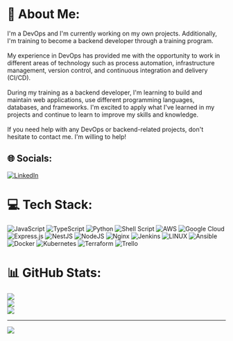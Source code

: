 # 💫 About Me:
I'm a DevOps and I'm currently working on my own projects. Additionally, I'm training to become a backend developer through a training program.<br><br>My experience in DevOps has provided me with the opportunity to work in different areas of technology such as process automation, infrastructure management, version control, and continuous integration and delivery (CI/CD).<br><br>During my training as a backend developer, I'm learning to build and maintain web applications, use different programming languages, databases, and frameworks. I'm excited to apply what I've learned in my projects and continue to learn to improve my skills and knowledge.<br><br>If you need help with any DevOps or backend-related projects, don't hesitate to contact me. I'm willing to help!


## 🌐 Socials:
[![LinkedIn](https://img.shields.io/badge/LinkedIn-%230077B5.svg?logo=linkedin&logoColor=white)](https://linkedin.com/in/garcia-salado-kuhl/) 

# 💻 Tech Stack:
![JavaScript](https://img.shields.io/badge/javascript-%23323330.svg?style=for-the-badge&logo=javascript&logoColor=%23F7DF1E) ![TypeScript](https://img.shields.io/badge/typescript-%23007ACC.svg?style=for-the-badge&logo=typescript&logoColor=white) ![Python](https://img.shields.io/badge/python-3670A0?style=for-the-badge&logo=python&logoColor=ffdd54) ![Shell Script](https://img.shields.io/badge/shell_script-%23121011.svg?style=for-the-badge&logo=gnu-bash&logoColor=white) ![AWS](https://img.shields.io/badge/AWS-%23FF9900.svg?style=for-the-badge&logo=amazon-aws&logoColor=white) ![Google Cloud](https://img.shields.io/badge/Google%20Cloud-%234285F4.svg?style=for-the-badge&logo=google-cloud&logoColor=white) ![Express.js](https://img.shields.io/badge/express.js-%23404d59.svg?style=for-the-badge&logo=express&logoColor=%2361DAFB) ![NestJS](https://img.shields.io/badge/nestjs-%23E0234E.svg?style=for-the-badge&logo=nestjs&logoColor=white) ![NodeJS](https://img.shields.io/badge/node.js-6DA55F?style=for-the-badge&logo=node.js&logoColor=white) ![Nginx](https://img.shields.io/badge/nginx-%23009639.svg?style=for-the-badge&logo=nginx&logoColor=white) ![Jenkins](https://img.shields.io/badge/jenkins-%232C5263.svg?style=for-the-badge&logo=jenkins&logoColor=white) ![LINUX](https://img.shields.io/badge/Linux-FCC624?style=for-the-badge&logo=linux&logoColor=black) ![Ansible](https://img.shields.io/badge/ansible-%231A1918.svg?style=for-the-badge&logo=ansible&logoColor=white) ![Docker](https://img.shields.io/badge/docker-%230db7ed.svg?style=for-the-badge&logo=docker&logoColor=white) ![Kubernetes](https://img.shields.io/badge/kubernetes-%23326ce5.svg?style=for-the-badge&logo=kubernetes&logoColor=white) ![Terraform](https://img.shields.io/badge/terraform-%235835CC.svg?style=for-the-badge&logo=terraform&logoColor=white) ![Trello](https://img.shields.io/badge/Trello-%23026AA7.svg?style=for-the-badge&logo=Trello&logoColor=white)
# 📊 GitHub Stats:
![](https://github-readme-stats.vercel.app/api?username=xxluiggixx&theme=default&hide_border=false&include_all_commits=false&count_private=false)<br/>
![](https://github-readme-streak-stats.herokuapp.com/?user=xxluiggixx&theme=default&hide_border=false)<br/>
![](https://github-readme-stats.vercel.app/api/top-langs/?username=xxluiggixx&theme=default&hide_border=false&include_all_commits=false&count_private=false&layout=compact)

---
[![](https://visitcount.itsvg.in/api?id=xxluiggixx&icon=0&color=0)](https://visitcount.itsvg.in)

<!-- Proudly created with GPRM ( https://gprm.itsvg.in ) -->
